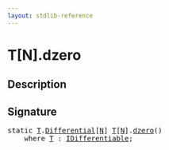 ```yaml
---
layout: stdlib-reference
---
```


# T\[N\]\.dzero

## Description





## Signature 

<pre>
<span class='code_keyword'>static</span> <a href="../types/array-0/index#typeparam-T" class="code_type">T</a>.<a href="" class="code_type">Differential</a>[<a href="../types/array-0/index#decl-N" class="code_var">N</a>] <a href="../types/array-0/index#typeparam-T" class="code_type">T</a>[<a href="../types/array-0/index#decl-N" class="code_var">N</a>].<a href="dzero">dzero</a>()
    <span class='code_keyword'>where</span> <a href="../types/array-0/index#typeparam-T" class="code_type">T</a> : <a href="../interfaces/idifferentiable-01/index" class="code_type">IDifferentiable</a>;

</pre>

